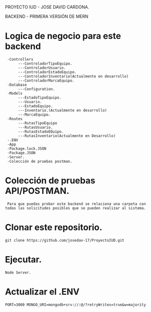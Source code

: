 PROYECTO IUD - JOSE DAVID CARDONA.

BACKEND - PRIMERA VERSIÓN DE MERN

# Logica de negocio para este backend

     -Controllers
          ---ControladorTipoEquipo.
          ---ControladorUsuario.
          ---ControladorEstadoEquipo.
          ---ControladorInventario(Actualmente en desarrollo)
          ---ControladorMarcaEquipo.         
     -Database
          ---Configuration.
     -Models
          ---EstadoTipoEquipo.
          ---Usuario.
          ---EstadoEquipo.
          ---Inventario.(Actualmente en desarrollo)
          ---MarcaEquipo.
     -Routes
          ---RutasTipoEquipo
          ---RutasUsuario.
          ---RutasEstadoEQuipo.
          ---RutasInventario(Actualmente en Desarrollo)
     -.ENV
     -App
     -Package.lock.JSON
     -Package.JSON
     -Server.
     -Colección de pruebas postman.
     
# Colección de pruebas API/POSTMAN.

     Para que puedas probar este backend se relaciona una carpeta con todas las solicitudes posibles que se pueden realizar al sistema.
     
     
# Clonar este repositorio.

    git clone https://github.com/josedav-17/ProyectoIUD.git

# Ejecutar.  

    Node Server.

# Actualizar el .ENV

    PORT=3000 MONGO_URI=mongodb+srv://:@/?retryWrites=true&w=majority
    
     
 
     

